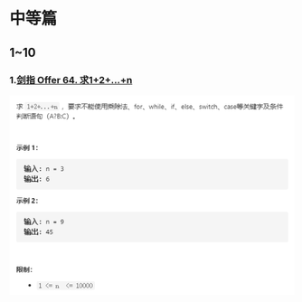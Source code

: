 # 中等篇

## 1~10

### 1.[剑指 Offer 64. 求1+2+…+n](https://leetcode-cn.com/problems/qiu-12n-lcof/)

![image-20210527213307607](中等篇1-10.assets/image-20210527213307607.png)

